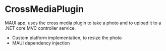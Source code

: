 # CrossMediaPlugin
MAUI app, uses the cross media plugin to take a photo and to upload it to a .NET core MVC controller service.

- Custom platform implementation, to resize the photo
- MAUI dependency injection


